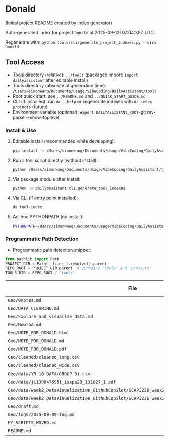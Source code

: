 # Donald

(Initial project README created by index generator)


<!-- AUTO_PROJECT_INDEX:START -->
Auto-generated index for project `Donald` at 2025-09-12T07:04:39Z UTC.
<!-- DAILYASSISTANT_TOOLS_PATH=../tools -->
Regenerate with: `python tools/cli/generate_project_indexes.py --dirs Donald`

## Tool Access
- Tools directory (relative): `../tools` (packaged import: `import dailyassistant` after editable install)
- Tools directory (absolute at generation time): `/Users/simonwang/Documents/Usage/VibeCoding/DailyAssistant/tools`
- Root quick start: see `../README.md` and `../QUICK_START_GUIDE.md`
- CLI (if installed): run `da --help` or regenerate indexes with `da index projects` (future)
- Environment variable (optional): `export DAILYASSISTANT_ROOT=`git rev-parse --show-toplevel``

### Install & Use
1. Editable install (recommended while developing):
   ````bash
   pip install -e /Users/simonwang/Documents/Usage/VibeCoding/DailyAssistant
   ````
2. Run a tool script directly (without install):
   ````bash
   python /Users/simonwang/Documents/Usage/VibeCoding/DailyAssistant/tools/cli/generate_tool_indexes.py
   ````
3. Via package module after install:
   ````bash
   python -m dailyassistant.cli.generate_tool_indexes
   ````
4. Via CLI (if entry point installed):
   ````bash
   da tool-index
   ````
5. Ad-hoc PYTHONPATH (no install):
   ````bash
   PYTHONPATH=/Users/simonwang/Documents/Usage/VibeCoding/DailyAssistant python /Users/simonwang/Documents/Usage/VibeCoding/DailyAssistant/tools/cli/generate_project_indexes.py --dirs Donald
   ````

### Programmatic Path Detection
- Programmatic path detection snippet:

```python
from pathlib import Path
PROJECT_DIR = Path(__file__).resolve().parent
REPO_ROOT = PROJECT_DIR.parent  # contains 'tools' and 'projects'
TOOLS_DIR = REPO_ROOT / 'tools'
```

| File | Type | Size (bytes) |
|------|------|-------------|
| `Geo/0notes.md` | .md | 1068 |
| `Geo/DATA_CLEANING.md` | .md | 2770 |
| `Geo/Explore_and_visualize_data.md` | .md | 5788 |
| `Geo/HowtoA.md` | .md | 7897 |
| `Geo/NOTE_FOR_DONALD.html` | .html | 978442 |
| `Geo/NOTE_FOR_DONALD.md` | .md | 8188 |
| `Geo/NOTE_FOR_DONALD.pdf` | .pdf | 877211 |
| `Geo/cleaned/cleaned_long.csv` | .csv | 20689 |
| `Geo/cleaned/cleaned_wide.csv` | .csv | 1741 |
| `Geo/data/YR 10 DATA(GROUP 3).csv` | .csv | 491 |
| `Geo/data/ji1300476951_isspa29_131027_1.pdf` | .pdf | 218752 |
| `Geo/data/week2_DataVisualization_GithubCopilot/GCAP3226_week2.csv` | .csv | 7671 |
| `Geo/data/week2_DataVisualization_GithubCopilot/GCAP3226_week2_DataVisualization_GithubCopilot.pdf` | .pdf | 603921 |
| `Geo/draft.md` | .md | 6341 |
| `Geo/logs/2025-09-09-log.md` | .md | 3139 |
| `PY_SCRIPTS_MOVED.md` | .md | 197 |
| `README.md` | .md | 1853 |

<!-- AUTO_PROJECT_INDEX:END -->
